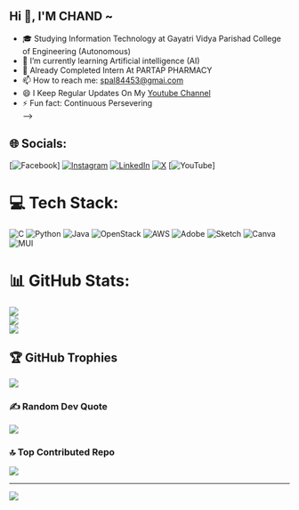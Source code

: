 ## Hi  👋,  I'M CHAND ~
 

- 🎓 Studying Information Technology at  Gayatri Vidya Parishad College of Engineering (Autonomous)
- 🌱 I’m currently learning Artificial intelligence (AI)   
- 💼 Already Completed Intern At PARTAP PHARMACY 
- 📫 How to reach me: spal84453@gmai.com
- 😄 I Keep Regular Updates On My [Youtube Channel](https://www.youtube.com/@princechand1612)<br/>
- ⚡ Fun fact: Continuous Persevering  
-->

  
## 🌐 Socials:
[![Facebook](https://img.shields.io/badge/Facebook-%231877F2.svg?logo=Facebook&logoColor=white)] [![Instagram](https://img.shields.io/badge/Instagram-%23E4405F.svg?logo=Instagram&logoColor=white)](https://instagram.com/prince_chand_123) [![LinkedIn](https://img.shields.io/badge/LinkedIn-%230077B5.svg?logo=linkedin&logoColor=white)](https://linkedin.com/in/chand.) [![X](https://img.shields.io/badge/X-black.svg?logo=X&logoColor=white)](https://x.com/pc6907) [![YouTube]([https://img.shields.io/badge/YouTube-%23FF0000.svg?logo=YouTube&logoColor=white)]

# 💻 Tech Stack:
![C](https://img.shields.io/badge/c-%2300599C.svg?style=for-the-badge&logo=c&logoColor=white) ![Python](https://img.shields.io/badge/python-3670A0?style=for-the-badge&logo=python&logoColor=ffdd54) ![Java](https://img.shields.io/badge/java-%23ED8B00.svg?style=for-the-badge&logo=openjdk&logoColor=white) ![OpenStack](https://img.shields.io/badge/Openstack-%23f01742.svg?style=for-the-badge&logo=openstack&logoColor=white) ![AWS](https://img.shields.io/badge/AWS-%23FF9900.svg?style=for-the-badge&logo=amazon-aws&logoColor=white) ![Adobe](https://img.shields.io/badge/adobe-%23FF0000.svg?style=for-the-badge&logo=adobe&logoColor=white) ![Sketch](https://img.shields.io/badge/Sketch-FFB387?style=for-the-badge&logo=sketch&logoColor=black) ![Canva](https://img.shields.io/badge/Canva-%2300C4CC.svg?style=for-the-badge&logo=Canva&logoColor=white) ![MUI](https://img.shields.io/badge/MUI-%230081CB.svg?style=for-the-badge&logo=mui&logoColor=white)
# 📊 GitHub Stats:
![](https://github-readme-stats.vercel.app/api?username=chand6907&theme=dark&hide_border=false&include_all_commits=true&count_private=true)<br/>
![](https://github-readme-streak-stats.herokuapp.com/?user=chand6907&theme=dark&hide_border=false)<br/>
![](https://github-readme-stats.vercel.app/api/top-langs/?username=chand6907&theme=dark&hide_border=false&include_all_commits=true&count_private=true&layout=compact)

## 🏆 GitHub Trophies
![](https://github-profile-trophy.vercel.app/?username=chand6907&theme=radical&no-frame=false&no-bg=false&margin-w=4)

### ✍️ Random Dev Quote
![](https://quotes-github-readme.vercel.app/api?type=horizontal&theme=radical)

### 🔝 Top Contributed Repo
![](https://github-contributor-stats.vercel.app/api?username=chand6907&limit=5&theme=radical&combine_all_yearly_contributions=true)

---
[![](https://visitcount.itsvg.in/api?id=chand6907&icon=0&color=12)](https://visitcount.itsvg.in)

<!-- Proudly created with GPRM ( https://gprm.itsvg.in ) -->


